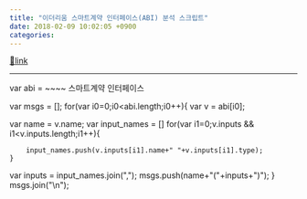 ```yaml
---
title: "이더리움 스마트계약 인터페이스(ABI) 분석 스크립트"
date: 2018-02-09 10:02:05 +0900
categories: 
---
```

[🔗link](http://www.mins01.com/mh/tech/read/1136)
***


  
var abi = ~~~~ 스마트계약 인터페이스

  


var msgs = [];
for(var i0=0;i0&lt;abi.length;i0++){
var v = abi[i0];

var name = v.name;
var input_names = []
	for(var i1=0;v.inputs &amp;&amp; i1&lt;v.inputs.length;i1++){

		input_names.push(v.inputs[i1].name+" "+v.inputs[i1].type);
    }
var inputs = input_names.join(",");
msgs.push(name+"("+inputs+")");
}
msgs.join("\n");

  

